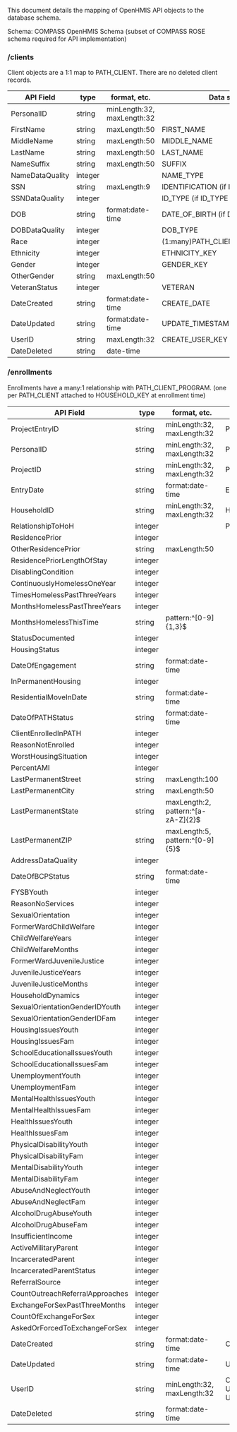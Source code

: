 This document details the mapping of OpenHMIS API objects to the database schema.

Schema: COMPASS OpenHMIS Schema (subset of COMPASS ROSE schema required for API implementation)

### /clients

Client objects are a 1:1 map to PATH_CLIENT. There are no deleted client records.

API Field       | type    | format, etc.                  | Data source                               | Code Table
----------------|---------|-------------------------------|-------------------------------------------|------------
PersonalID      | string  | minLength:32, maxLength:32    |                                           |
FirstName       | string  | maxLength:50                  | FIRST_NAME                                |
MiddleName      | string  | maxLength:50                  | MIDDLE_NAME                               |
LastName        | string  | maxLength:50                  | LAST_NAME                                 |
NameSuffix      | string  | maxLength:50                  | SUFFIX                                    |
NameDataQuality | integer |                               | NAME_TYPE                                 | PATH_CODE_NAME_TYPE
SSN             | string  | maxLength:9                   | IDENTIFICATION (if ID_TYPE = 1)           | 
SSNDataQuality  | integer |                               | ID_TYPE (if ID_TYPE in (1,2,8,9) else ??) | PATH_CODE_ID_TYPE
DOB             | string  | format:date-time              | DATE_OF_BIRTH (if DOB_TYPE = 1)           |   
DOBDataQuality  | integer |                               | DOB_TYPE                                  | PATH_CODE_DOB_TYPE
Race            | integer |                               | (1:many)PATH_CLIENT_RACE.RACE_KEY         | PATH_CODE_RACE
Ethnicity       | integer |                               | ETHNICITY_KEY                             | PATH_CODE_ETHNICITY
Gender          | integer |                               | GENDER_KEY                                | PATH_CODE_GENDER
OtherGender     | string  | maxLength:50                  |                                           |
VeteranStatus   | integer |                               | VETERAN                                   | PATH_CODE_VETERAN
DateCreated     | string  | format:date-time              | CREATE_DATE                               |
DateUpdated     | string  | format:date-time              | UPDATE_TIMESTAMP                          |
UserID          | string  | maxLength:32                  | CREATE_USER_KEY                           | PATH_USERS
DateDeleted     | string  | date-time                     |                                           |


### /enrollments

Enrollments have a many:1 relationship with PATH_CLIENT_PROGRAM. (one per PATH_CLIENT attached to HOUSEHOLD_KEY at enrollment time)

API Field                       | type    | format, etc.                       | Data source                               | Code Table
--------------------------------|---------|------------------------------------|-------------------------------------------|------------
ProjectEntryID                  | string  | minLength:32, maxLength:32         | PROGRAM_KEY                               |
PersonalID                      | string  | minLength:32, maxLength:32         | PATH_CLIENT.CLIENT_KEY                    |
ProjectID                       | string  | minLength:32, maxLength:32         | PROGRAM_KEY                               |
EntryDate                       | string  | format:date-time                   | ENTRY_DATE                                |
HouseholdID                     | string  | minLength:32, maxLength:32         | HOUSEHOLD_KEY                             | PATH_HOUSEHOLD
RelationshipToHoH               | integer |                                    | PATH_CLIENT.RELATIONSHIP                  | PATH_CODE_RELATIONSHIP
ResidencePrior                  | integer |                                    |                                           |
OtherResidencePrior             | string  | maxLength:50                       |                                           |
ResidencePriorLengthOfStay      | integer |                                    |                                           |
DisablingCondition              | integer |                                    |                                           |
ContinuouslyHomelessOneYear     | integer |                                    |                                           |
TimesHomelessPastThreeYears     | integer |                                    |                                           |
MonthsHomelessPastThreeYears    | integer |                                    |                                           |
MonthsHomelessThisTime          | string  | pattern:^[0-9]{1,3}$               |                                           |
StatusDocumented                | integer |                                    |                                           |
HousingStatus                   | integer |                                    |                                           |
DateOfEngagement                | string  | format:date-time                   |                                           |
InPermanentHousing              | integer |                                    |                                           |
ResidentialMoveInDate           | string  | format:date-time                   |                                           |
DateOfPATHStatus                | string  | format:date-time                   |                                           |
ClientEnrolledInPATH            | integer |                                    |                                           |
ReasonNotEnrolled               | integer |                                    |                                           |
WorstHousingSituation           | integer |                                    |                                           |
PercentAMI                      | integer |                                    |                                           |
LastPermanentStreet             | string  | maxLength:100                      |                                           |
LastPermanentCity               | string  | maxLength:50                       |                                           |
LastPermanentState              | string  | maxLength:2, pattern:^[a-zA-Z]{2}$ |                                           |
LastPermanentZIP                | string  | maxLength:5, pattern:^[0-9]{5}$    |                                           |
AddressDataQuality              | integer |                                    |                                           |
DateOfBCPStatus                 | string  | format:date-time                   |                                           |
FYSBYouth                       | integer |                                    |                                           |
ReasonNoServices                | integer |                                    |                                           |
SexualOrientation               | integer |                                    |                                           |
FormerWardChildWelfare          | integer |                                    |                                           |
ChildWelfareYears               | integer |                                    |                                           |
ChildWelfareMonths              | integer |                                    |                                           |
FormerWardJuvenileJustice       | integer |                                    |                                           |
JuvenileJusticeYears            | integer |                                    |                                           |
JuvenileJusticeMonths           | integer |                                    |                                           |
HouseholdDynamics               | integer |                                    |                                           |
SexualOrientationGenderIDYouth  | integer |                                    |                                           |
SexualOrientationGenderIDFam    | integer |                                    |                                           |
HousingIssuesYouth              | integer |                                    |                                           |
HousingIssuesFam                | integer |                                    |                                           |
SchoolEducationalIssuesYouth    | integer |                                    |                                           |
SchoolEducationalIssuesFam      | integer |                                    |                                           |
UnemploymentYouth               | integer |                                    |                                           |
UnemploymentFam                 | integer |                                    |                                           |
MentalHealthIssuesYouth         | integer |                                    |                                           |
MentalHealthIssuesFam           | integer |                                    |                                           |
HealthIssuesYouth               | integer |                                    |                                           |
HealthIssuesFam                 | integer |                                    |                                           |
PhysicalDisabilityYouth         | integer |                                    |                                           |
PhysicalDisabilityFam           | integer |                                    |                                           |
MentalDisabilityYouth           | integer |                                    |                                           |
MentalDisabilityFam             | integer |                                    |                                           |
AbuseAndNeglectYouth            | integer |                                    |                                           |
AbuseAndNeglectFam              | integer |                                    |                                           |
AlcoholDrugAbuseYouth           | integer |                                    |                                           |
AlcoholDrugAbuseFam             | integer |                                    |                                           |
InsufficientIncome              | integer |                                    |                                           |
ActiveMilitaryParent            | integer |                                    |                                           |
IncarceratedParent              | integer |                                    |                                           |
IncarceratedParentStatus        | integer |                                    |                                           |
ReferralSource                  | integer |                                    |                                           |
CountOutreachReferralApproaches | integer |                                    |                                           |
ExchangeForSexPastThreeMonths   | integer |                                    |                                           |
CountOfExchangeForSex           | integer |                                    |                                           |
AskedOrForcedToExchangeForSex   | integer |                                    |                                           |
DateCreated                     | string  | format:date-time                   | CREATE_DATE                               |
DateUpdated                     | string  | format:date-time                   | UPDATE_DATE                               |
UserID                          | string  | minLength:32, maxLength:32         | CREATE_USER_KEY (if UPDATE_DATE is NULL) else UPDATE_USER_KEY  |
DateDeleted                     | string  | format:date-time                   |                                           |


